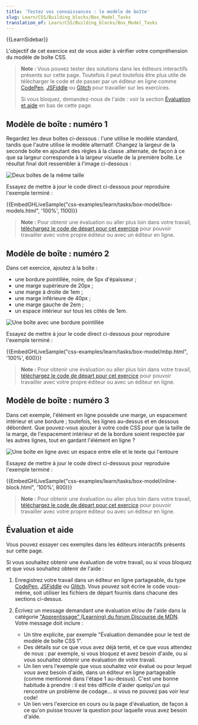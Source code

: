 ```yaml
---
title: 'Testez vos connaissances : le modèle de boîte'
slug: Learn/CSS/Building_blocks/Box_Model_Tasks
translation_of: Learn/CSS/Building_blocks/Box_Model_Tasks
---
```


{{LearnSidebar}}

L'objectif de cet exercice est de vous aider à vérifier votre compréhension du modèle de boîte CSS.

> **Note :** Vous pouvez tester des solutions dans les éditeurs interactifs présents sur cette page. Toutefois il peut toutefois être plus utile de télécharger le code et de passer par un éditeur en ligne comme [CodePen](https://codepen.io/), [JSFiddle](https://jsfiddle.net/) ou [Glitch](https://glitch.com/) pour travailler sur les exercices.
>
> Si vous bloquez, demandez-nous de l'aide : voir la section [Évaluation et aide](#assessment_or_further_help) en bas de cette page.

## Modèle de boîte : numéro 1

Regardez les deux boîtes ci-dessous : l'une utilise le modèle standard, tandis que l'autre utilise le modèle alternatif. Changez la largeur de la seconde boîte en ajoutant des règles à la classe .alternate, de façon à ce que sa largeur corresponde à la largeur visuelle de la première boîte. Le résultat final doit ressembler à l'image ci-dessous :

![Deux boîtes de la même taille](mdn-box-model1.png)

Essayez de mettre à jour le code direct ci-dessous pour reproduire l'exemple terminé :

{{EmbedGHLiveSample("css-examples/learn/tasks/box-model/box-models.html", '100%', 1100)}}

> **Note :** Pour obtenir une évaluation ou aller plus loin dans votre travail, [téléchargez le code de départ pour cet exercice](https://github.com/mdn/css-examples/blob/master/learn/tasks/box-model/box-models-download.html) pour pouvoir travailler avec votre propre éditeur ou avec un éditeur en ligne.

## Modèle de boîte : numéro 2

Dans cet exercice, ajoutez à la boîte :

- une bordure pointillée, noire, de 5px d'épaisseur ;
- une marge supérieure de 20px ;
- une marge à droite de 1em ;
- une marge inférieure de 40px ;
- une marge gauche de 2em ;
- un espace intérieur sur tous les côtés de 1em.

![Une boîte avec une bordure pointillée](mdn-box-model2.png)

Essayez de mettre à jour le code direct ci-dessous pour reproduire l'exemple terminé :

{{EmbedGHLiveSample("css-examples/learn/tasks/box-model/mbp.html", '100%', 600)}}

> **Note :** Pour obtenir une évaluation ou aller plus loin dans votre travail, [téléchargez le code de départ pour cet exercice](https://github.com/mdn/css-examples/blob/master/learn/tasks/box-model/box-models-download.html) pour pouvoir travailler avec votre propre éditeur ou avec un éditeur en ligne.

## Modèle de boîte : numéro 3

Dans cet exemple, l'élément en ligne possède une marge, un espacement intérieur et une bordure ; toutefois, les lignes au-dessus et en dessous débordent. Que pouvez-vous ajouter à votre code CSS pour que la taille de la marge, de l'espacement intérieur et de la bordure soient respectée par les autres lignes, tout en gardant l'élément en ligne ?

![Une boîte en ligne avec un espace entre elle et le texte qui l'entoure](mdn-box-model3.png)

Essayez de mettre à jour le code direct ci-dessous pour reproduire l'exemple terminé :

{{EmbedGHLiveSample("css-examples/learn/tasks/box-model/inline-block.html", '100%', 800)}}

> **Note :** Pour obtenir une évaluation ou aller plus loin dans votre travail, [téléchargez le code de départ pour cet exercice](https://github.com/mdn/css-examples/blob/master/learn/tasks/box-model/box-models-download.html) pour pouvoir travailler avec votre propre éditeur ou avec un éditeur en ligne.

## Évaluation et aide

Vous pouvez essayer ces exemples dans les éditeurs interactifs présents sur cette page.

Si vous souhaitez obtenir une évaluation de votre travail, ou si vous bloquez et que vous souhaitez obtenir de l'aide :

1. Enregistrez votre travail dans un éditeur en ligne partageable, du type [CodePen](https://codepen.io/), [JSFiddle](https://jsfiddle.net/) ou [Glitch](https://glitch.com/). Vous pouvez soit écrire le code vous-même, soit utiliser les fichiers de départ fournis dans chacune des sections ci-dessus.
2. Écrivez un message demandant une évaluation et/ou de l'aide dans la catégorie ["Apprentissage" (Learning) du forum Discourse de MDN](https://discourse.mozilla.org/c/mdn/learn). Votre message doit inclure :

    - Un titre explicite, par exemple "Évaluation demandée pour le test de modèle de boîte CSS 1".
    - Des détails sur ce que vous avez déjà tenté, et ce que vous attendez de nous : par exemple, si vous bloquez et avez besoin d'aide, ou si vous souhaitez obtenir une évaluation de votre travail.
    - Un lien vers l'exemple que vous souhaitez voir évalué ou pour lequel vous avez besoin d'aide, dans un éditeur en ligne partageable (comme mentionné dans l'étape 1 au-dessus). C'est une bonne habitude à prendre : il est très difficile d'aider quelqu'un qui rencontre un problème de codage… si vous ne pouvez pas voir leur code!
    - Un lien vers l'exercice en cours ou la page d'évaluation, de façon à ce qu'on puisse trouver la question pour laquelle vous avez besoin d'aide.
